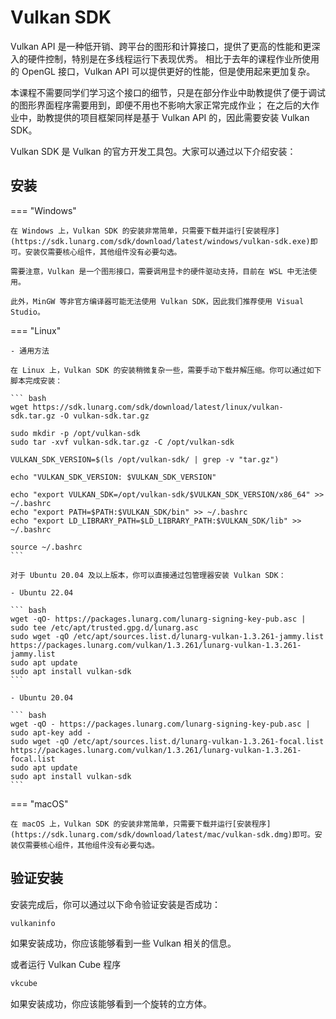 # Vulkan SDK

Vulkan API 是一种低开销、跨平台的图形和计算接口，提供了更高的性能和更深入的硬件控制，特别是在多线程运行下表现优秀。
相比于去年的课程作业所使用的 OpenGL 接口，Vulkan API 可以提供更好的性能，但是使用起来更加复杂。

本课程不需要同学们学习这个接口的细节，只是在部分作业中助教提供了便于调试的图形界面程序需要用到，即便不用也不影响大家正常完成作业；
在之后的大作业中，助教提供的项目框架同样是基于 Vulkan API 的，因此需要安装 Vulkan SDK。

Vulkan SDK 是 Vulkan 的官方开发工具包。大家可以通过以下介绍安装：

## 安装

=== "Windows"

    在 Windows 上，Vulkan SDK 的安装非常简单，只需要下载并运行[安装程序](https://sdk.lunarg.com/sdk/download/latest/windows/vulkan-sdk.exe)即可。安装仅需要核心组件，其他组件没有必要勾选。

    需要注意，Vulkan 是一个图形接口，需要调用显卡的硬件驱动支持，目前在 WSL 中无法使用。

    此外，MinGW 等非官方编译器可能无法使用 Vulkan SDK，因此我们推荐使用 Visual Studio。

=== "Linux"

    - 通用方法

    在 Linux 上，Vulkan SDK 的安装稍微复杂一些，需要手动下载并解压缩。你可以通过如下脚本完成安装：

    ``` bash
    wget https://sdk.lunarg.com/sdk/download/latest/linux/vulkan-sdk.tar.gz -O vulkan-sdk.tar.gz

    sudo mkdir -p /opt/vulkan-sdk
    sudo tar -xvf vulkan-sdk.tar.gz -C /opt/vulkan-sdk

    VULKAN_SDK_VERSION=$(ls /opt/vulkan-sdk/ | grep -v "tar.gz")

    echo "VULKAN_SDK_VERSION: $VULKAN_SDK_VERSION"

    echo "export VULKAN_SDK=/opt/vulkan-sdk/$VULKAN_SDK_VERSION/x86_64" >> ~/.bashrc
    echo "export PATH=$PATH:$VULKAN_SDK/bin" >> ~/.bashrc
    echo "export LD_LIBRARY_PATH=$LD_LIBRARY_PATH:$VULKAN_SDK/lib" >> ~/.bashrc

    source ~/.bashrc
    ```

    对于 Ubuntu 20.04 及以上版本，你可以直接通过包管理器安装 Vulkan SDK：

    - Ubuntu 22.04

    ``` bash
    wget -qO- https://packages.lunarg.com/lunarg-signing-key-pub.asc | sudo tee /etc/apt/trusted.gpg.d/lunarg.asc
    sudo wget -qO /etc/apt/sources.list.d/lunarg-vulkan-1.3.261-jammy.list https://packages.lunarg.com/vulkan/1.3.261/lunarg-vulkan-1.3.261-jammy.list
    sudo apt update
    sudo apt install vulkan-sdk
    ```

    - Ubuntu 20.04

    ``` bash
    wget -qO - https://packages.lunarg.com/lunarg-signing-key-pub.asc | sudo apt-key add -
    sudo wget -qO /etc/apt/sources.list.d/lunarg-vulkan-1.3.261-focal.list https://packages.lunarg.com/vulkan/1.3.261/lunarg-vulkan-1.3.261-focal.list
    sudo apt update
    sudo apt install vulkan-sdk
    ```

=== "macOS"

    在 macOS 上，Vulkan SDK 的安装非常简单，只需要下载并运行[安装程序](https://sdk.lunarg.com/sdk/download/latest/mac/vulkan-sdk.dmg)即可。安装仅需要核心组件，其他组件没有必要勾选。


## 验证安装

安装完成后，你可以通过以下命令验证安装是否成功：

``` bash
vulkaninfo
```

如果安装成功，你应该能够看到一些 Vulkan 相关的信息。

或者运行 Vulkan Cube 程序
    
``` bash
vkcube
```

如果安装成功，你应该能够看到一个旋转的立方体。